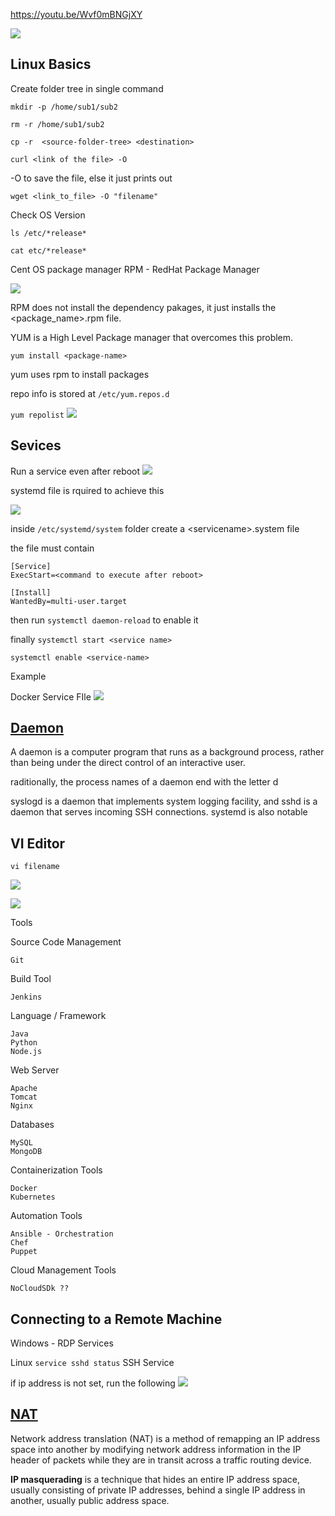 https://youtu.be/Wvf0mBNGjXY

![](curriculum.png)

## Linux Basics

Create folder tree in single command
    
`mkdir -p /home/sub1/sub2`

`rm -r /home/sub1/sub2`

`cp -r  <source-folder-tree> <destination>`


`curl <link of the file> -O`

-O to save the file, else it just prints out

`wget <link_to_file> -O "filename"`

Check OS Version

`ls /etc/*release*`

`cat etc/*release*`
 
Cent OS package manager
RPM - RedHat Package Manager

![](2020-10-01-13-31-56.png)

RPM does not install the dependency pakages, it just installs the \<package_name>.rpm file.

YUM is a High Level Package manager that overcomes this problem.

`yum install <package-name>`

yum uses rpm to install packages

repo info is stored at `/etc/yum.repos.d`

`yum repolist`
![](2020-10-01-13-35-57.png)



## Sevices

Run a service even after reboot
![](2020-10-01-13-38-30.png)

systemd file is rquired to achieve this

![](2020-10-01-13-40-32.png)

inside `/etc/systemd/system` folder create a \<servicename>.system file

the file must contain

    [Service]
    ExecStart=<command to execute after reboot>

    [Install]
    WantedBy=multi-user.target

then run `systemctl daemon-reload` to enable it

finally 
`systemctl start <service name>`

`systemctl enable <service-name>`

Example

Docker Service FIle
![](2020-10-01-13-45-50.png)


## [Daemon](https://en.wikipedia.org/wiki/Daemon_(computing))

A daemon is a computer program that runs as a background process, rather than being under the direct control of an interactive user.

raditionally, the process names of a daemon end with the letter d

syslogd is a daemon that implements system logging facility, and sshd is a daemon that serves incoming SSH connections. systemd is also notable

## VI Editor

`vi filename`

![](2020-10-01-13-49-12.png)

![](2020-10-01-13-49-56.png)


Tools

Source Code Management

    Git 

Build Tool

    Jenkins

Language / Framework

    Java
    Python
    Node.js

Web Server

    Apache
    Tomcat
    Nginx

Databases
    
    MySQL
    MongoDB

Containerization Tools

    Docker
    Kubernetes

Automation Tools

    Ansible - Orchestration 
    Chef
    Puppet

Cloud Management Tools

    NoCloudSDk ??


## Connecting to a Remote Machine

Windows - RDP Services

Linux `service sshd status` SSH Service

if ip address is not set, run the following
![](2020-10-01-14-06-49.png)

## [NAT](https://en.wikipedia.org/wiki/Network_address_translation)

Network address translation (NAT) is a method of remapping an IP address space into another by modifying network address information in the IP header of packets while they are in transit across a traffic routing device.

**IP masquerading** is a technique that hides an entire IP address space, usually consisting of private IP addresses, behind a single IP address in another, usually public address space.

